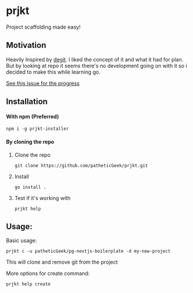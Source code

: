 # prjkt

Project scaffolding made easy!

## Motivation
Heavily Inspired by [degit](https://www.npmjs.com/package/degit). I liked the concept of it and what it had for plan. But by looking at repo it seems there's no development going on with it so i decided to make this while learning go.

[See this issue for the progress](https://github.com/patheticGeek/prjkt/issues/1)

## Installation

#### With npm (Preferred)
```
npm i -g prjkt-installer
```

#### By cloning the repo

1. Clone the repo
    ```
    git clone https://github.com/patheticGeek/prjkt.git
    ```
2. Install
    ```
    go install .
    ```
3. Test if it's working with
    ```
    prjkt help
    ```

## Usage:

Basic usage:
```
prjkt c -u patheticGeek/pg-nextjs-boilerplate -d my-new-project
```
This will clone and remove git from the project

More options for create command:
```
prjkt help create
```
